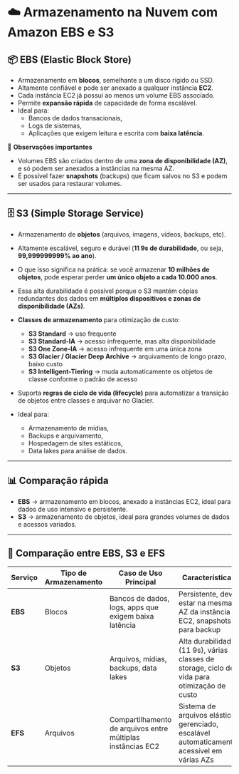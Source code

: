 # ☁️ Armazenamento na Nuvem com Amazon EBS e S3

## 📦 EBS (Elastic Block Store)  
- Armazenamento em **blocos**, semelhante a um disco rígido ou SSD.  
- Altamente confiável e pode ser anexado a qualquer instância **EC2**.  
- Cada instância EC2 já possui ao menos um volume EBS associado.  
- Permite **expansão rápida** de capacidade de forma escalável.  
- Ideal para:  
  - Bancos de dados transacionais,  
  - Logs de sistemas,  
  - Aplicações que exigem leitura e escrita com **baixa latência**.  

🔎 **Observações importantes**  
- Volumes EBS são criados dentro de uma **zona de disponibilidade (AZ)**, e só podem ser anexados a instâncias na mesma AZ.  
- É possível fazer **snapshots** (backups) que ficam salvos no S3 e podem ser usados para restaurar volumes.  

---

## 🗄️ S3 (Simple Storage Service)  
- Armazenamento de **objetos** (arquivos, imagens, vídeos, backups, etc).  
- Altamente escalável, seguro e durável (**11 9s de durabilidade**, ou seja, **99,999999999% ao ano**).  
- O que isso significa na prática: se você armazenar **10 milhões de objetos**, pode esperar perder **um único objeto a cada 10.000 anos**.  
- Essa alta durabilidade é possível porque o S3 mantém cópias redundantes dos dados em **múltiplos dispositivos e zonas de disponibilidade (AZs)**.  

- **Classes de armazenamento** para otimização de custo:  
  - **S3 Standard** → uso frequente  
  - **S3 Standard-IA** → acesso infrequente, mas alta disponibilidade  
  - **S3 One Zone-IA** → acesso infrequente em uma única zona  
  - **S3 Glacier / Glacier Deep Archive** → arquivamento de longo prazo, baixo custo  
  - **S3 Intelligent-Tiering** → muda automaticamente os objetos de classe conforme o padrão de acesso  

- Suporta **regras de ciclo de vida (lifecycle)** para automatizar a transição de objetos entre classes e arquivar no Glacier.  
- Ideal para:  
  - Armazenamento de mídias,  
  - Backups e arquivamento,  
  - Hospedagem de sites estáticos,  
  - Data lakes para análise de dados.  

---

## 📊 Comparação rápida
- **EBS** → armazenamento em blocos, anexado a instâncias EC2, ideal para dados de uso intensivo e persistente.  
- **S3** → armazenamento de objetos, ideal para grandes volumes de dados e acessos variados.  

---

## 📑 Comparação entre EBS, S3 e EFS

| Serviço | Tipo de Armazenamento | Caso de Uso Principal | Características |
|---------|------------------------|-----------------------|-----------------|
| **EBS** | Blocos | Bancos de dados, logs, apps que exigem baixa latência | Persistente, deve estar na mesma AZ da instância EC2, snapshots para backup |
| **S3**  | Objetos | Arquivos, mídias, backups, data lakes | Alta durabilidade (11 9s), várias classes de storage, ciclo de vida para otimização de custo |
| **EFS** | Arquivos | Compartilhamento de arquivos entre múltiplas instâncias EC2 | Sistema de arquivos elástico, gerenciado, escalável automaticamente, acessível em várias AZs |

